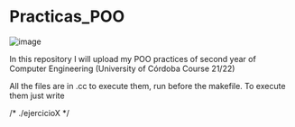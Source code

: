 # Practicas_POO
![image](https://user-images.githubusercontent.com/83606732/139672189-0529f3d4-89b8-4ded-8a46-656067dcf0f8.png)

In this repository I will upload my POO practices of second year of Computer Engineering (University of Córdoba Course 21/22)

All the files are in .cc to execute them, run before the makefile. To execute them just write

/* ./ejercicioX */
